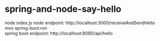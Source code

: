 # spring-and-node-say-hello

node index.js
node endpoint: http://localhost:3000/receiveAndSendHello
<br/>
mvn spring-boot:run
<br/>
spring boot endpoint: http://localhost:8080/api/hello
